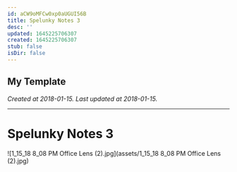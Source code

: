 ```yaml
---
id: aCW9oMFCw0xp0aUGUI56B
title: Spelunky Notes 3
desc: ''
updated: 1645225706307
created: 1645225706307
stub: false
isDir: false
---
```

My Template
---

_Created at 2018-01-15._
_Last updated at 2018-01-15._




---

# Spelunky Notes 3


![1_15_18 8_08 PM Office Lens (2).jpg](assets/1_15_18 8_08 PM Office Lens (2).jpg)

